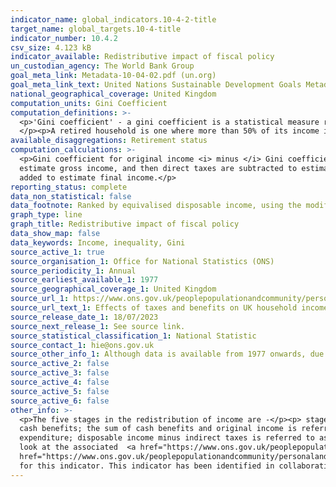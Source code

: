 ```yaml
---
indicator_name: global_indicators.10-4-2-title
target_name: global_targets.10-4-title
indicator_number: 10.4.2
csv_size: 4.123 kB
indicator_available: Redistributive impact of fiscal policy 
un_custodian_agency: The World Bank Group
goal_meta_link: Metadata-10-04-02.pdf (un.org)
goal_meta_link_text: United Nations Sustainable Development Goals Metadata
national_geographical_coverage: United Kingdom
computation_units: Gini Coefficient
computation_definitions: >-
  <p>'Gini coefficient' - a gini coefficient is a statistical measure representing income or wealth inequality, where a higher number means higher levels of inequality. Here, Gini coefficient represents income inequality.</p><p>'Retired' refers to anyone living in a retired household.
  </p><p>A retired household is one where more than 50% of its income is sourced from people who (i) define themselves as retired and are aged over 50, OR (ii) define themselves as “Sick/Injured”, not seeking work and aged at or above the State Pension Age (SPA).</p>
available_disaggregations: Retirement status 
computation_calculations: >-
  <p>Gini coefficient for original income <i> minus </i> Gini coefficient for final income.</p><p>Original income includes all sources of income from employment, private pensions, investments and other non-government sources. The receipt of cash benefits is then added to original income to
  estimate gross income, and then direct taxes are subtracted to estimate disposable income. Indirect taxes (for example, VAT, alcohol duties and so on) are further subtracted to form post-tax income, and finally benefits-in-kind (for example, state education, National Health Service) are
  added to estimate final income.</p>
reporting_status: complete
data_non_statistical: false
data_footnote: Ranked by equivalised disposable income, using the modified-OECD scale.
graph_type: line
graph_title: Redistributive impact of fiscal policy 
data_show_map: false
data_keywords: Income, inequality, Gini 
source_active_1: true
source_organisation_1: Office for National Statistics (ONS)
source_periodicity_1: Annual
source_earliest_available_1: 1977
source_geographical_coverage_1: United Kingdom
source_url_1: https://www.ons.gov.uk/peoplepopulationandcommunity/personalandhouseholdfinances/incomeandwealth/bulletins/theeffectsoftaxesandbenefitsonhouseholdincome/financialyearending2022
source_url_text_1: Effects of taxes and benefits on UK household income - financial year ending 2022
source_release_date_1: 18/07/2023
source_next_release_1: See source link. 
source_statistical_classification_1: National Statistic
source_contact_1: hie@ons.gov.uk
source_other_info_1: Although data is available from 1977 onwards, due to a change in the methodology adjusting for top earners, we only use data from 2001/2002 onwards to report against this indicator. 
source_active_2: false
source_active_3: false
source_active_4: false
source_active_5: false
source_active_6: false
other_info: >-
  <p>The five stages in the redistribution of income are -</p><p> stage one - household members begin with income from employment, private pensions, investments and other non-government sources; this is referred to as "original income"</p> <p>stage two - households then receive income from
  cash benefits; the sum of cash benefits and original income is referred to as "gross income"</p> <p>stage three - households then pay direct taxes; direct taxes, when subtracted from gross income, are referred to as "disposable income"</p> <p>stage four - indirect taxes are then paid via
  expenditure; disposable income minus indirect taxes is referred to as "post-tax income"</p> <p>stage five - households finally receive a benefit from services (benefits-in-kind); benefits-in-kind plus post-tax income is referred to as "final income"</p> <p> For more information please
  look at the associated  <a href="https://www.ons.gov.uk/peoplepopulationandcommunity/personalandhouseholdfinances/incomeandwealth/bulletins/theeffectsoftaxesandbenefitsonhouseholdincome/financialyearending2020"> publication </a> and <a
  href="https://www.ons.gov.uk/peoplepopulationandcommunity/personalandhouseholdfinances/incomeandwealth/methodologies/theeffectsoftaxesandbenefitsonhouseholdincometechnicalreportfinancialyearending2020"> the Quality and Methodology Information.</a></p>  Data follows the UN specification
  for this indicator. This indicator has been identified in collaboration with topic experts.
---
```

